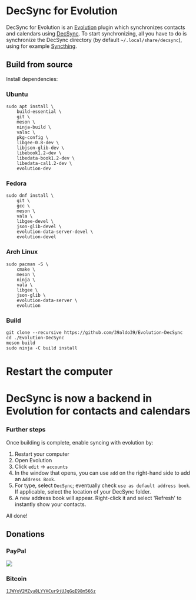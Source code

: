 DecSync for Evolution
=====================

DecSync for Evolution is an [Evolution](https://wiki.gnome.org/Apps/Evolution) plugin which synchronizes contacts and calendars using [DecSync](https://github.com/39aldo39/DecSync). To start synchronizing, all you have to do is synchronize the DecSync directory (by default `~/.local/share/decsync`), using for example [Syncthing](https://syncthing.net).

Build from source
-----------------

Install dependencies:

### Ubuntu

```
sudo apt install \
	build-essential \
	git \
	meson \
	ninja-build \
	valac \
	pkg-config \
	libgee-0.8-dev \
	libjson-glib-dev \
	libebook1.2-dev \
	libedata-book1.2-dev \
	libedata-cal1.2-dev \
	evolution-dev
```

### Fedora
```
sudo dnf install \
	git \
	gcc \
	meson \
	vala \
	libgee-devel \
	json-glib-devel \
	evolution-data-server-devel \
	evolution-devel
```

### Arch Linux

```
sudo pacman -S \
	cmake \
	meson \
	ninja \
	vala \
	libgee \
	json-glib \
	evolution-data-server \
	evolution
```

### Build

```
git clone --recursive https://github.com/39aldo39/Evolution-DecSync
cd ./Evolution-DecSync
meson build
sudo ninja -C build install
```
# Restart the computer
# DecSync is now a backend in Evolution for contacts and calendars

### Further steps

Once building is complete, enable syncing with evolution by:

1. Restart your computer
2. Open Evolution
3. Click `edit` -> `accounts`
4. In the window that opens, you can use `add` on the right-hand side to add an `Address Book`.
5. For type, select `DecSync`; eventually check `use as default address book`. If applicable, select the location of your DecSync folder.
6. A new address book will appear. Right-click it and select 'Refresh' to instantly show your contacts.

All done!


Donations
---------

### PayPal
[![](https://www.paypalobjects.com/en_US/i/btn/btn_donateCC_LG.gif)](https://www.paypal.com/cgi-bin/webscr?cmd=_s-xclick&hosted_button_id=4V96AFD3S4TPJ)

### Bitcoin
[`1JWYoV2MZyu8LYYHCur9jUJgGqE98m566z`](bitcoin:1JWYoV2MZyu8LYYHCur9jUJgGqE98m566z)
